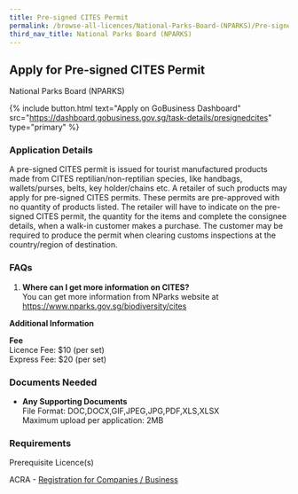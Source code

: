 ```yaml
---
title: Pre-signed CITES Permit
permalink: /browse-all-licences/National-Parks-Board-(NPARKS)/Pre-signed-CITES-Permit
third_nav_title: National Parks Board (NPARKS)
---
```


## Apply for Pre-signed CITES Permit

National Parks Board (NPARKS)

{% include button.html text="Apply on GoBusiness Dashboard" src="https://dashboard.gobusiness.gov.sg/task-details/presignedcites" type="primary" %}

<H3>Application Details</H3>

<p>A pre-signed CITES permit is issued for tourist manufactured products made from CITES reptilian/non-reptilian species, like handbags, wallets/purses, belts, key holder/chains etc. A retailer of such products may apply for pre-signed CITES permits. These permits are pre-approved with no quantity of products listed. The retailer will have to indicate on the pre-signed CITES permit, the quantity for the items and complete the consignee details, when a walk-in customer makes a purchase. The customer may be required to produce the permit when clearing customs inspections at the country/region of destination.</p>
<h3>FAQs</h3>
<ol>
<li><strong>Where can I get more information on CITES?</strong><br />You can get more information from NParks website at <a href="https://www.nparks.gov.sg/biodiversity/cites" target="_blank" rel="noopener">https://www.nparks.gov.sg/biodiversity/cites</a></li>
</ol>

<strong>Additional Information</strong>

<p><strong>Fee<br /></strong>Licence Fee: $10 (per set)<br />Express Fee: $20 (per set)</p>

<H3>Documents Needed</H3>

<ul>
<li><strong>Any Supporting Documents</strong><br />File Format: DOC,DOCX,GIF,JPEG,JPG,PDF,XLS,XLSX<br />Maximum upload per application: 2MB</li>
</ul>

<H3>Requirements</H3>

<p>Prerequisite Licence(s)</p>
<p>ACRA - <a href="https://www.acra.gov.sg/Home/" target="_blank" rel="noopener">Registration for Companies / Business</a></p>

